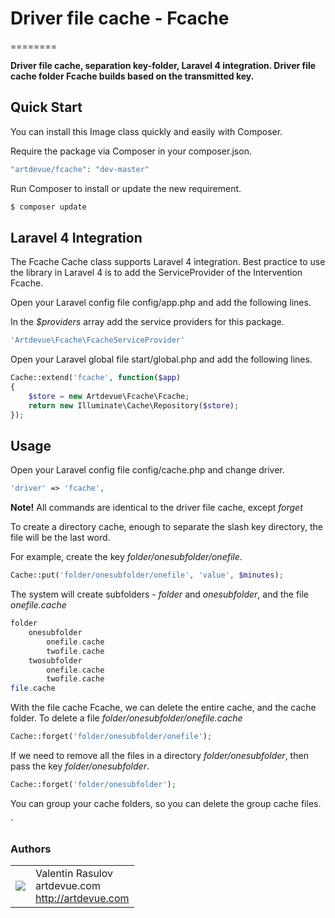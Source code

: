 # Driver file cache - Fcache
========

**Driver file cache, separation key-folder, Laravel 4 integration. Driver file cache folder Fcache builds based on the transmitted key.**

## Quick Start

You can install this Image class quickly and easily with Composer.

Require the package via Composer in your composer.json.

```php
"artdevue/fcache": "dev-master"
```

Run Composer to install or update the new requirement. 

```php
$ composer update
```
## Laravel 4 Integration

The Fcache Cache class supports Laravel 4 integration. Best practice to use the library in Laravel 4 is to add the ServiceProvider of the Intervention Fcache.

Open your Laravel config file config/app.php and add the following lines.

In the *$providers* array add the service providers for this package.

```php
'Artdevue\Fcache\FcacheServiceProvider'
```
Open your Laravel global file start/global.php and add the following lines.

```php
Cache::extend('fcache', function($app)
{
    $store = new Artdevue\Fcache\Fcache;
    return new Illuminate\Cache\Repository($store);
});
```
## Usage

Open your Laravel config file config/cache.php and change driver.
```php
'driver' => 'fcache',
```
**Note!** All commands are identical to the driver file cache, except *forget*

To create a directory cache, enough to separate the slash key directory, the file will be the last word.

For example, create the key *folder/onesubfolder/onefile*.

 ```php
Cache::put('folder/onesubfolder/onefile', 'value', $minutes);
```

The system will create subfolders - *folder* and *onesubfolder*, and the file *onefile.cache*
```php
folder
	onesubfolder
		onefile.cache
		twofile.cache
	twosubfolder
		onefile.cache
		twofile.cache
file.cache
```
With the file cache Fcache, we can delete the entire cache, and the cache folder.
To delete a file *folder/onesubfolder/onefile.cache*

```php
Cache::forget('folder/onesubfolder/onefile');
```
If we need to remove all the files in a directory *folder/onesubfolder*, then pass the key *folder/onesubfolder*.
```php
Cache::forget('folder/onesubfolder');
```

You can group your cache folders, so you can delete the group cache files.

`

### Authors
<table>
  <tr>
    <td><img src="http://www.gravatar.com/avatar/39ef1c740deff70b054c1d9ae8f86d02?s=60"></td><td valign="middle">Valentin Rasulov<br>artdevue.com<br><a href="http://artdevue.com">http://artdevue.com</a></td>
  </tr>
</table>
